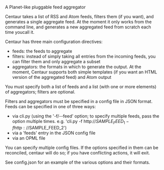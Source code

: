 A Planet-like pluggable feed aggregator

Centaur takes a list of RSS and Atom feeds, filters them (if you want), and generates a single aggregate feed. At the moment it only works from the
command line, and generates a new aggregated feed from scratch each time youcall it.

Centaur has three main configuration directives:
- feeds: the feeds to aggregate
- filters: instead of simply taking all entries from the incoming feeds, you
  can filter them and only aggregate a subset  
- aggregators: the formats in which to generate the output. At the moment,   Centaur supports both simple templates (if you want an HTML version of the 
  aggregated feed) and Atom output

You must specify both a list of feeds and a list (with one or more elements) of
aggregators; filters are optional.

Filters and aggregators must be specified in a config file in JSON format. Feeds
can be specified in one of three ways: 
- via cli.py (using the '-f/--feed' option; to specify multiple feeds, pass
the option multiple times. e.g. 'cli.py -f http://$SAMPLE_FEED_1 -f http://$SAMPLE_FEED_2')  
- via a 'feeds' entry in the JSON config file
- via an OPML file

You can specify multiple config files. If the options specified in them can be
reconciled, centaur will do so; if you have conflicting actions, it will exit.

See config.json for an example of the various options and their formats.
